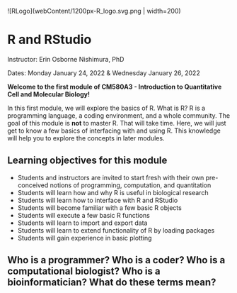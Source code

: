 ![RLogo](webContent/1200px-R_logo.svg.png | width=200)

# R and RStudio

Instructor: Erin Osborne Nishimura, PhD

Dates: Monday January 24, 2022 & Wednesday January 26, 2022

__Welcome to the first module of CM580A3 - Introduction to Quantitative Cell and Molecular Biology!__

In this first module, we will explore the basics of R. What is R? R is a programming language, a coding environment, and a whole community. The goal of this module is __not__ to master R. That will take time. Here, we will just get to know a few basics of interfacing with and using R. This knowledge will help you to explore the concepts in later modules. 


## Learning objectives for this module

  * Students and instructors are invited to start fresh with their own pre-conceived notions of programming, computation, and quantitation
  * Students will learn how and why R is useful in biological research
  * Students will learn how to interface with R and RStudio
  * Students will become familiar with a few basic R objects
  * Students will execute a few basic R functions
  * Students will learn to import and export data
  * Students will learn to extend functionality of R by loading packages
  * Students will gain experience in basic plotting

## Who is a programmer? Who is a coder? Who is a computational biologist? Who is a bioinformatician? What do these terms mean?


